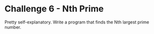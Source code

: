 # Challenge 6 - Nth Prime

Pretty self-explanatory. Write a program that finds the Nth largest prime number.